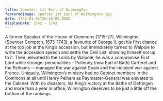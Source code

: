 ```yaml
---
title: Spencer, 1st Earl of Wilmington
featuredImage: Spencer_1st_Earl_of_Wilmington.jpg
date: 1742-01-01T20:20:00.000Z
displayDate: 1742 - 1743
---
```


A former Speaker of the House of Commons (1715-27), Wilmington (Spencer Compton, 1673-1743), a favourite of George II, got his first chance at the top job at the King’s accession, but immediately turned to Walpole to write the accession speech and settle the Civil List, showing himself not up to it. Then, elevated to the Lords by Walpole, he was a compromise First Lord while stronger personalities – Pulteney (now Earl of Bath) Carteret and the Pelhams -- managed the war against Spain and the incipient war against France. Uniquely, Wilmington’s ministry had no Cabinet members in the Commons at all until Henry Pelham as Paymaster-General was elevated to the Cabinet. With no disasters, his King’s victory at the Battle of Dettingen and more than a year in office, Wilmington deserves to be just a little off the bottom of the rankings.
